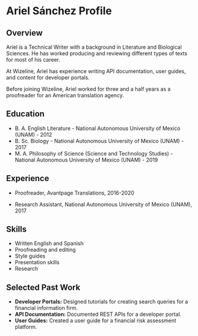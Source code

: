 # Ariel Sánchez Profile

## Overview
Ariel is a Technical Writer with a background in Literature and Biological Sciences. He has worked producing and reviewing different types of texts for most of his career. 

At Wizeline, Ariel has experience writing API documentation, user guides, and content for developer portals.

Before joining Wizeline, Ariel worked for three and a half years as a proofreader for an American translation agency.

## Education

- B. A. English Literature - National Autonomous University of Mexico (UNAM) - 2012
- B. Sc. Biology - National Autonomous University of Mexico (UNAM) - 2017
- M. A. Philosophy of Science (Science and Technology Studies) - National Autonomous University of Mexico (UNAM) - 2019

## Experience

- Proofreader, Avantpage Translations, 2016-2020

- Research Assistant, National Autonomous University of Mexico (UNAM), 2017

## Skills

- Written English and Spanish
- Proofreading and editing
- Style guides
- Presentation skills
- Research

## Selected Past Work

- **Developer Portals:** Designed tutorials for creating search queries for a financial information firm.
- **API Documentation:** Documented REST APIs for a developer portal.
- **User Guides:** Created a user guide for a financial risk assessment platform.

